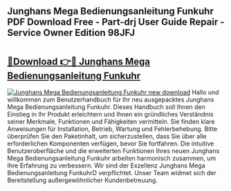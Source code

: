 ## Junghans Mega Bedienungsanleitung Funkuhr PDF Download Free - Part-drj User Guide Repair - Service Owner Edition 98JFJ

# <h2><a href="http://df61vb.blite.top/?on=Junghans+Mega+Bedienungsanleitung+Funkuhr">🔗Download 👉🔴 Junghans Mega Bedienungsanleitung Funkuhr</a></h2>

[![Junghans Mega Bedienungsanleitung Funkuhr new download](https://i.imgur.com/lujVjoI.png)](http://df61vb.blite.top/?on=Junghans+Mega+Bedienungsanleitung+Funkuhr)
Hallo und willkommen zum Benutzerhandbuch für Ihr neu ausgepacktes Junghans Mega Bedienungsanleitung Funkuhr. Dieses Handbuch soll Ihnen den Einstieg in Ihr Produkt erleichtern und Ihnen ein gründliches Verständnis seiner Merkmale, Funktionen und Fähigkeiten vermitteln. Sie finden klare Anweisungen für Installation, Betrieb, Wartung und Fehlerbehebung. Bitte überprüfen Sie den Paketinhalt, um sicherzustellen, dass Sie über alle erforderlichen Komponenten verfügen, bevor Sie fortfahren. Die intuitive Benutzeroberfläche und die erweiterten Funktionen Ihres neuen Junghans Mega Bedienungsanleitung Funkuhr arbeiten harmonisch zusammen, um Ihre Erfahrung zu verbessern. Wir sind der Exzellenz Junghans Mega Bedienungsanleitung FunkuhrD verpflichtet. Unser Team widmet sich der Bereitstellung außergewöhnlicher Kundenbetreuung.
